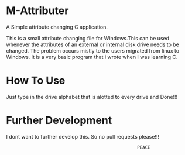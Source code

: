 # M-Attributer
A Simple attribute changing C application.


This is a small attribute changing file for Windows.This can be used whenever the attributes of an external or internal disk drive needs to be changed. The problem occurs mistly to the users migrated from linux to Windows. It is a very basic program that i wrote when I was learning C.

# How To Use
Just type in the drive alphabet that is alotted to every drive and Done!!!


# Further Development
I dont want to further develop this. So no pull requests please!!!

                                                      PEACE
